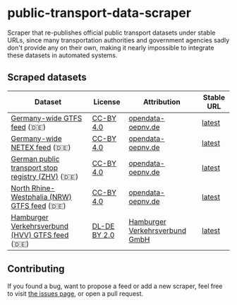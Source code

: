 # public-transport-data-scraper

Scraper that re-publishes official public transport datasets under stable URLs, since many transportation authorities and government agencies sadly don't provide any on their own, making it nearly impossible to integrate these datasets in automated systems.

## Scraped datasets

Dataset | License | Attribution | Stable URL
------- | ------- | ----------- | ----------
[Germany-wide GTFS feed](https://www.opendata-oepnv.de/ht/de/organisation/delfi/startseite?tx_vrrkit_view%5Bdataset_name%5D=deutschlandweite-sollfahrplandaten-gtfs&tx_vrrkit_view%5Baction%5D=details&tx_vrrkit_view%5Bcontroller%5D=View) (🇩🇪) | [CC-BY 4.0](https://creativecommons.org/licenses/by/4.0/deed.de) | [opendata-oepnv.de](https://www.opendata-oepnv.de) | [latest](https://scraped.data.public-transport.earth/de/gtfs.zip)
[Germany-wide NETEX feed](https://www.opendata-oepnv.de/ht/de/organisation/delfi/startseite?tx_vrrkit_view%5Bdataset_name%5D=deutschlandweite-sollfahrplandaten&tx_vrrkit_view%5Baction%5D=details&tx_vrrkit_view%5Bcontroller%5D=View) (🇩🇪) | [CC-BY 4.0](https://creativecommons.org/licenses/by/4.0/deed.de) | [opendata-oepnv.de](https://www.opendata-oepnv.de) | [latest](https://scraped.data.public-transport.earth/de/netex.zip)
[German public transport stop registry (ZHV)](https://www.opendata-oepnv.de/ht/de/organisation/delfi/startseite?tx_vrrkit_view%5Bdataset_name%5D=deutschlandweite-haltestellendaten&tx_vrrkit_view%5Baction%5D=details&tx_vrrkit_view%5Bcontroller%5D=View) (🇩🇪) | [CC-BY 4.0](https://creativecommons.org/licenses/by/4.0/deed.de) | [opendata-oepnv.de](https://www.opendata-oepnv.de) | [latest](https://scraped.data.public-transport.earth/de/zhv.zip)
[North Rhine-Westphalia (NRW) GTFS feed](https://www.opendata-oepnv.de/ht/de/organisation/bundeslaender/nrw/startseite?tx_vrrkit_view[dataset_name]=soll-fahrplandaten-nrw&tx_vrrkit_view[action]=details&tx_vrrkit_view[controller]=View) (🇩🇪) | [CC-BY 4.0](https://creativecommons.org/licenses/by/4.0/deed.de) | [opendata-oepnv.de](https://www.opendata-oepnv.de) | [latest](https://scraped.data.public-transport.earth/de/nrw-gtfs.zip)
[Hamburger Verkehrsverbund (HVV) GTFS feed](https://suche.transparenz.hamburg.de/dataset?q=hvv%20gtfs&sort=score+desc%2Ctitle_sort+asc&esq_not_all_versions=true) (🇩🇪) | [DL-DE BY 2.0](https://www.govdata.de/dl-de/by-2-0) | [Hamburger Verkehrsverbund GmbH](https://www.hvv.de/) | [latest](https://scraped.data.public-transport.earth/de/hvv-gtfs.zip)

## Contributing

If you found a bug, want to propose a feed or add a new scraper, feel free to visit [the issues page](https://github.com/juliuste/public-transport-data-scraper/issues), or open a pull request.
